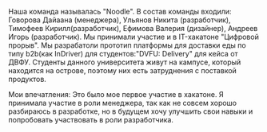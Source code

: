 Наша команда называлась "Noodle".
В состав команды входили:  Говорова Дайаана (менеджера), Ульянов Никита (разработчик), Тимофеев Кирилл(разработчик), Ефимова Валерия (дизайнер), Андреев Игорь (разработчик).
Мы принимали участие и в IT-хакатоне "Цифровой прорыв". 
Мы разрабатоли прототип платформы для доставки еды по типу b2b(как InDriver) для студентов:"DVFU: Delivery" для кейса от ДВФУ.
Студенты данного университета живут на кампусе, который находится на острове, поэтому них есть затруднения с поставкой продуктов.

Мои впечатления: Это было мое первое участие в хакатоне. 
Я принимала участие в роли менеджера, так как  не совсем хорошо разбираюсь в разработке, но в будущем хочу улучшить свои навыки и попробовать участвовать в роли разработчика.

